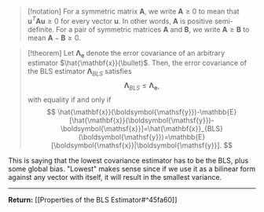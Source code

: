 > [!notation]
> For a symmetric matrix $\mathbf{A}$, we write $\mathbf{A}\geq 0$ to mean that $\mathbf{u}^{T}\mathbf{A}\mathbf{u}\geq 0$ for every vector $\mathbf{u}$. In other words, $\mathbf{A}$ is positive semi-definite. For a pair of symmetric matrices $\mathbf{A}$ and $\mathbf{B}$, we write $\mathbf{A}\geq \mathbf{B}$ to mean $\mathbf{A}-\mathbf{B}\geq 0$.

> [!theorem]
> Let $\mathbf{\Lambda}_{\mathbf{e}}$ denote the error covariance of an arbitrary estimator $\hat{\mathbf{x}}(\bullet)$. Then, the error covariance of the BLS estimator $\mathbf{\Lambda}_{BLS}$ satisfies
> $$
> \mathbf{\Lambda}_{BLS}\leq \mathbf{\mathbf{\Lambda}}_{\mathbf{e}},
> $$
> with equality if and only if
> $$
> \hat{\mathbf{x}}(\boldsymbol{\mathsf{y}})-\mathbb{E}[\hat{\mathbf{x}}(\boldsymbol{\mathsf{y}})-\boldsymbol{\mathsf{x}}]=\hat{\mathbf{x}}_{BLS}(\boldsymbol{\mathsf{y}})=\mathbb{E}[\boldsymbol{\mathsf{x}}|\boldsymbol{\mathsf{y}}].
> $$

This is saying that the lowest covariance estimator has to be the BLS, plus some global bias. "Lowest" makes sense since if we use it as a bilinear form against any vector with itself, it will result in the smallest variance.

---

**Return:** [[Properties of the BLS Estimator#^45fa60]]